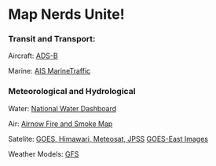 # Map Nerds Unite!

### Transit and Transport:
Aircraft: [ADS-B](https://globe.adsbexchange.com/)

Marine: [AIS MarineTraffic](https://www.marinetraffic.com) 

### Meteorological and Hydrological
Water: [National Water Dashboard](https://dashboard.waterdata.usgs.gov/app/nwd/?aoi=default)

Air: [Airnow Fire and Smoke Map](https://fire.airnow.gov/)

Satelite: [GOES, Himawari, Meteosat, JPSS](https://rammb-slider.cira.colostate.edu/)
          [GOES-East Images](https://www.star.nesdis.noaa.gov/GOES/conus.php?sat=G16)

Weather Models: [GFS](https://www.pivotalweather.com/model.php)
